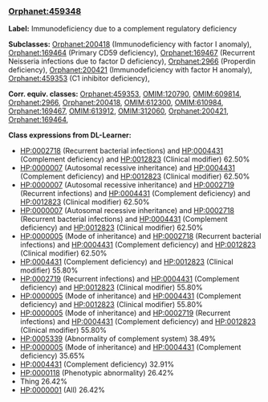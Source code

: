 
### [Orphanet:459348](http://www.orpha.net/ORDO/Orphanet_459348)
**Label:** Immunodeficiency due to a complement regulatory deficiency

**Subclasses:** [Orphanet:200418](http://www.orpha.net/ORDO/Orphanet_200418) (Immunodeficiency with factor I anomaly), [Orphanet:169464](http://www.orpha.net/ORDO/Orphanet_169464) (Primary CD59 deficiency), [Orphanet:169467](http://www.orpha.net/ORDO/Orphanet_169467) (Recurrent Neisseria infections due to factor D deficiency), [Orphanet:2966](http://www.orpha.net/ORDO/Orphanet_2966) (Properdin deficiency), [Orphanet:200421](http://www.orpha.net/ORDO/Orphanet_200421) (Immunodeficiency with factor H anomaly), [Orphanet:459353](http://www.orpha.net/ORDO/Orphanet_459353) (C1 inhibitor deficiency), 

**Corr. equiv. classes:** [Orphanet:459353](http://www.orpha.net/ORDO/Orphanet_459353), [OMIM:120790](http://purl.obolibrary.org/obo/OMIM_120790), [OMIM:609814](http://purl.obolibrary.org/obo/OMIM_609814), [Orphanet:2966](http://www.orpha.net/ORDO/Orphanet_2966), [Orphanet:200418](http://www.orpha.net/ORDO/Orphanet_200418), [OMIM:612300](http://purl.obolibrary.org/obo/OMIM_612300), [OMIM:610984](http://purl.obolibrary.org/obo/OMIM_610984), [Orphanet:169467](http://www.orpha.net/ORDO/Orphanet_169467), [OMIM:613912](http://purl.obolibrary.org/obo/OMIM_613912), [OMIM:312060](http://purl.obolibrary.org/obo/OMIM_312060), [Orphanet:200421](http://www.orpha.net/ORDO/Orphanet_200421), [Orphanet:169464](http://www.orpha.net/ORDO/Orphanet_169464), 

**Class expressions from DL-Learner:**

- [HP:0002718](http://purl.obolibrary.org/obo/HP_0002718) (Recurrent bacterial infections) and [HP:0004431](http://purl.obolibrary.org/obo/HP_0004431) (Complement deficiency) and [HP:0012823](http://purl.obolibrary.org/obo/HP_0012823) (Clinical modifier) 62.50%
- [HP:0000007](http://purl.obolibrary.org/obo/HP_0000007) (Autosomal recessive inheritance) and [HP:0004431](http://purl.obolibrary.org/obo/HP_0004431) (Complement deficiency) and [HP:0012823](http://purl.obolibrary.org/obo/HP_0012823) (Clinical modifier) 62.50%
- [HP:0000007](http://purl.obolibrary.org/obo/HP_0000007) (Autosomal recessive inheritance) and [HP:0002719](http://purl.obolibrary.org/obo/HP_0002719) (Recurrent infections) and [HP:0004431](http://purl.obolibrary.org/obo/HP_0004431) (Complement deficiency) and [HP:0012823](http://purl.obolibrary.org/obo/HP_0012823) (Clinical modifier) 62.50%
- [HP:0000007](http://purl.obolibrary.org/obo/HP_0000007) (Autosomal recessive inheritance) and [HP:0002718](http://purl.obolibrary.org/obo/HP_0002718) (Recurrent bacterial infections) and [HP:0004431](http://purl.obolibrary.org/obo/HP_0004431) (Complement deficiency) and [HP:0012823](http://purl.obolibrary.org/obo/HP_0012823) (Clinical modifier) 62.50%
- [HP:0000005](http://purl.obolibrary.org/obo/HP_0000005) (Mode of inheritance) and [HP:0002718](http://purl.obolibrary.org/obo/HP_0002718) (Recurrent bacterial infections) and [HP:0004431](http://purl.obolibrary.org/obo/HP_0004431) (Complement deficiency) and [HP:0012823](http://purl.obolibrary.org/obo/HP_0012823) (Clinical modifier) 62.50%
- [HP:0004431](http://purl.obolibrary.org/obo/HP_0004431) (Complement deficiency) and [HP:0012823](http://purl.obolibrary.org/obo/HP_0012823) (Clinical modifier) 55.80%
- [HP:0002719](http://purl.obolibrary.org/obo/HP_0002719) (Recurrent infections) and [HP:0004431](http://purl.obolibrary.org/obo/HP_0004431) (Complement deficiency) and [HP:0012823](http://purl.obolibrary.org/obo/HP_0012823) (Clinical modifier) 55.80%
- [HP:0000005](http://purl.obolibrary.org/obo/HP_0000005) (Mode of inheritance) and [HP:0004431](http://purl.obolibrary.org/obo/HP_0004431) (Complement deficiency) and [HP:0012823](http://purl.obolibrary.org/obo/HP_0012823) (Clinical modifier) 55.80%
- [HP:0000005](http://purl.obolibrary.org/obo/HP_0000005) (Mode of inheritance) and [HP:0002719](http://purl.obolibrary.org/obo/HP_0002719) (Recurrent infections) and [HP:0004431](http://purl.obolibrary.org/obo/HP_0004431) (Complement deficiency) and [HP:0012823](http://purl.obolibrary.org/obo/HP_0012823) (Clinical modifier) 55.80%
- [HP:0005339](http://purl.obolibrary.org/obo/HP_0005339) (Abnormality of complement system) 38.49%
- [HP:0000005](http://purl.obolibrary.org/obo/HP_0000005) (Mode of inheritance) and [HP:0004431](http://purl.obolibrary.org/obo/HP_0004431) (Complement deficiency) 35.65%
- [HP:0004431](http://purl.obolibrary.org/obo/HP_0004431) (Complement deficiency) 32.91%
- [HP:0000118](http://purl.obolibrary.org/obo/HP_0000118) (Phenotypic abnormality) 26.42%
- Thing 26.42%
- [HP:0000001](http://purl.obolibrary.org/obo/HP_0000001) (All) 26.42%



